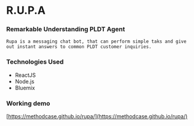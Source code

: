 # R.U.P.A
### Remarkable Understanding PLDT Agent
    
    Rupa is a messaging chat bot, that can perform simple taks and give out instant answers to common PLDT customer inquiries.
    
### Technologies Used
 - ReactJS
 - Node.js
 - Bluemix
 
### Working demo
[https://methodcase.github.io/rupa/](https://methodcase.github.io/rupa/)
